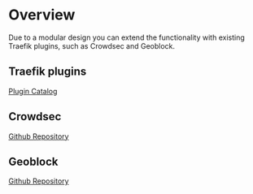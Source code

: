 # Overview

Due to a modular design you can extend the functionality with existing Traefik plugins, such as Crowdsec and Geoblock.

## Traefik plugins

[Plugin Catalog](https://plugins.traefik.io/plugins)


## Crowdsec

[Github Repository](https://github.com/crowdsecurity/crowdsec)

## Geoblock

[Github Repository](https://github.com/PascalMinder/geoblock)
